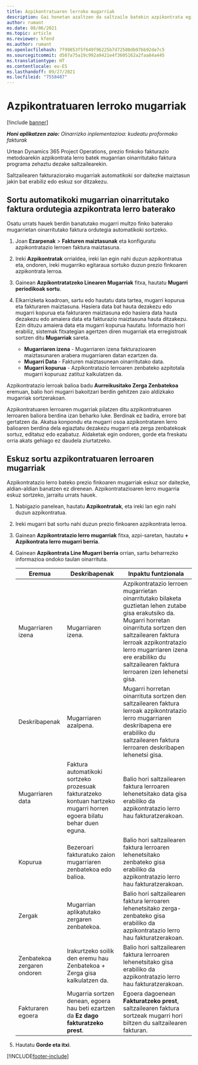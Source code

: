 ```yaml
---
title: Azpikontratuaren lerroko mugarriak
description: Gai honetan azaltzen da saltzaile batekin azpikontrata egiteko mugarrietan oinarritutako faktura ordutegia nola sortu eta mantendu.
author: rumant
ms.date: 08/06/2021
ms.topic: article
ms.reviewer: kfend
ms.author: rumant
ms.openlocfilehash: 7f99853f5f649f96225b7d72580db97bb92de7c5
ms.sourcegitcommit: d507a75a19c992a9421e4f3605162a2faa84a445
ms.translationtype: HT
ms.contentlocale: eu-ES
ms.lasthandoff: 09/27/2021
ms.locfileid: "7558487"
---
```

# <a name="subcontract-line-milestones"></a>Azpikontratuaren lerroko mugarriak

[!include [banner](../../includes/dataverse-preview.md)]

_**Honi aplikatzen zaio:** Oinarrizko inplementazioa: kudeatu proformako fakturak_

Urtean Dynamics 365 Project Operations, prezio finkoko fakturazio metodoarekin azpikontrata lerro batek mugarrian oinarritutako faktura programa zehaztu dezake saltzailearekin.

Saltzailearen fakturaziorako mugarriak automatikoki sor daitezke maiztasun jakin bat erabiliz edo eskuz sor ditzakezu.

## <a name="automatically-create-a-milestone-based-invoice-schedule-for-a-subcontract-line"></a>Sortu automatikoki mugarrian oinarritutako faktura ordutegia azpikontrata lerro baterako

Osatu urrats hauek berdin banatutako mugarri multzo finko baterako mugarrietan oinarritutako faktura ordutegia automatikoki sortzeko.

1. Joan **Ezarpenak** > **Fakturen maiztasunak** eta konfiguratu azpikontratazio lerroen faktura maiztasuna.
2. Ireki **Azpikontratak** orrialdea, ireki lan egin nahi duzun azpikontratua eta, ondoren, ireki mugarriko egitaraua sortuko duzun prezio finkoaren azpikontrata lerroa.
3. Gainean **Azpikontratatzeko Linearen Mugarriak** fitxa, hautatu **Mugarri periodikoak sortu**.
4. Elkarrizketa koadroan, sartu edo hautatu data tartea, mugarri kopurua eta fakturaren maiztasuna. Hasiera data bat hauta dezakezu edo mugarri kopurua eta fakturaren maiztasuna edo hasiera data hauta dezakezu edo amaiera data eta fakturazio maiztasuna hauta ditzakezu. Ezin dituzu amaiera data eta mugarri kopurua hautatu.
Informazio hori erabiliz, sistemak fitxategian agertzen diren mugarriak eta erregistroak sortzen ditu **Mugarriak** sareta.

   - **Mugarriaren izena** - Mugarriaren izena fakturazioaren maiztasunaren arabera mugarriaren datan ezartzen da.
   - **Mugarri Data** - Fakturen maiztasunean oinarritutako data.
   - **Mugarri kopurua** - Azpikontratazio lerroaren zenbateko azpitotala mugarri kopuruaz zatituz kalkulatzen da.

Azpikontratazio lerroak balioa badu **Aurreikusitako Zerga Zenbatekoa** eremuan, balio hori mugarri bakoitzari berdin gehitzen zaio aldizkako mugarriak sortzerakoan.

Azpikontratuaren lerroaren mugarriak pilatzen ditu azpikontratuaren lerroaren baliora berdina izan beharko luke. Berdinak ez badira, errore bat gertatzen da. Akatsa konpondu eta mugarri osoa azpikontrataren lerro balioaren berdina dela egiaztatu dezakezu mugarri eta zerga zenbatekoak sortuz, editatuz edo ezabatuz. Aldaketak egin ondoren, gorde eta freskatu orria akats gehiago ez daudela ziurtatzeko.

## <a name="manually-create-subcontract-line-milestones"></a>Eskuz sortu azpikontratuaren lerroaren mugarriak

Azpikontratazio lerro bateko prezio finkoaren mugarriak eskuz sor daitezke, aldian-aldian banatzen ez direnean. Azpikontratazioaren lerro mugarria eskuz sortzeko, jarraitu urrats hauek.

1. Nabigazio panelean, hautatu **Azpikontratak**, eta ireki lan egin nahi duzun azpikontratua.
2. Ireki mugarri bat sortu nahi duzun prezio finkoaren azpikontrata lerroa.
3. Gainean **Azpikontratazio lerro mugarriak** fitxa, azpi-saretan, hautatu **+ Azpikontrata lerro mugarri berria**.
4. Gainean **Azpikontrata Line Mugarri berria** orrian, sartu beharrezko informazioa ondoko taulan oinarrituta.

    | Eremua | Deskribapenak |Inpaktu funtzionala|
    | --- | --- |----------------------|
    | Mugarriaren izena | Mugarriaren izena. |Azpikontratazio lerroen mugarrietan oinarritutako bilaketa guztietan lehen zutabe gisa erakutsiko da. Mugarri horretan oinarrituta sortzen den saltzailearen faktura lerroak azpikontratazio lerro mugarriaren izena ere erabiliko du saltzailearen faktura lerroaren izen lehenetsi gisa.|
    | Deskribapenak | Mugarriaren azalpena. |Mugarri horretan oinarrituta sortzen den saltzailearen faktura lerroak azpikontratazio lerro mugarriaren deskribapena ere erabiliko du saltzailearen faktura lerroaren deskribapen lehenetsi gisa.|
    | Mugarriaren data | Faktura automatikoki sortzeko prozesuak fakturatzeko kontuan hartzeko mugarri horren egoera bilatu behar duen eguna.| Balio hori saltzailearen faktura lerroaren lehenetsitako data gisa erabiliko da azpikontratazio lerro hau fakturatzerakoan. |
    | Kopurua | Bezeroari fakturatuko zaion mugarriaren zenbatekoa edo balioa. |Balio hori saltzailearen faktura lerroaren lehenetsitako zenbateko gisa erabiliko da azpikontratazio lerro hau fakturatzerakoan. |
    | Zergak | Mugarrian aplikatutako zergaren zenbatekoa.| Balio hori saltzailearen faktura lerroaren lehenetsitako zerga-zenbateko gisa erabiliko da azpikontratazio lerro hau fakturatzerakoan. |
    | Zenbatekoa zergaren ondoren | Irakurtzeko soilik den eremu hau Zenbatekoa + Zerga gisa kalkulatzen da.|Balio hori saltzailearen faktura lerroaren lehenetsitako gisa erabiliko da azpikontratazio lerro hau fakturatzerakoan. |
    | Fakturaren egoera | Mugarria sortzen denean, egoera hau beti ezartzen da **Ez dago fakturatzeko prest**.|  Egoera dagoenean **Fakturatzeko prest**, saltzailearen faktura sortzeak mugarri hori biltzen du saltzailearen fakturan. |

5. Hautatu **Gorde eta itxi**.


[!INCLUDE[footer-include](../../includes/footer-banner.md)]
